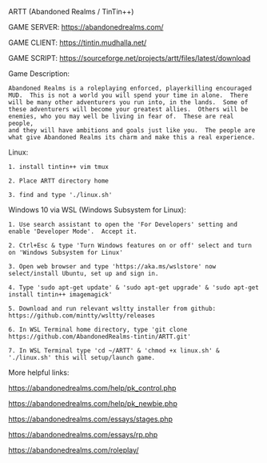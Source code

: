 ARTT (Abandoned Realms / TinTin++)

GAME SERVER: https://abandonedrealms.com/

GAME CLIENT: https://tintin.mudhalla.net/

GAME SCRIPT: https://sourceforge.net/projects/artt/files/latest/download

Game Description:

    Abandoned Realms is a roleplaying enforced, playerkilling encouraged
    MUD.  This is not a world you will spend your time in alone.  There
    will be many other adventurers you run into, in the lands.  Some of
    these adventurers will become your greatest allies.  Others will be
    enemies, who you may well be living in fear of.  These are real people,
    and they will have ambitions and goals just like you.  The people are
    what give Abandoned Realms its charm and make this a real experience.

Linux:

    1. install tintin++ vim tmux

    2. Place ARTT directory home

    3. find and type './linux.sh'

Windows 10 via WSL (Windows Subsystem for Linux):

    1. Use search assistant to open the 'For Developers' setting and enable 'Developer Mode'.  Accept it.

    2. Ctrl+Esc & type 'Turn Windows features on or off' select and turn on 'Windows Subsystem for Linux'

    3. Open web browser and type 'https://aka.ms/wslstore' now select/install Ubuntu, set up and sign in.

    4. Type 'sudo apt-get update' & 'sudo apt-get upgrade' & 'sudo apt-get install tintin++ imagemagick'

    5. Download and run relevant wsltty installer from github: https://github.com/mintty/wsltty/releases

    6. In WSL Terminal home directory, type 'git clone https://github.com/AbandonedRealms-tintin/ARTT.git'

    7. In WSL Terminal type 'cd ~/ARTT' & 'chmod +x linux.sh' & './linux.sh' this will setup/launch game.

More helpful links:

   https://abandonedrealms.com/help/pk_control.php

   https://abandonedrealms.com/help/pk_newbie.php

   https://abandonedrealms.com/essays/stages.php

   https://abandonedrealms.com/essays/rp.php

   https://abandonedrealms.com/roleplay/ 
